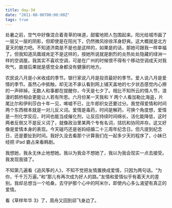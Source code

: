 ```yaml
---
title: day-34
date: "2011-08-06T00:00:00Z"
tags: true
---
```


处暑之前，空气中好像混合着青草的味道，甜蜜地把人包围起来。阳光给城市画了一层又一层的阴影，但即使是在阳光下，仍然微风徐徐浑身舒爽。这大概就是北方夏天的魅力吧。不知道济南是不是也是这样的，如果是的话，那她可跟我一样幸福了。但我知道凤凰城肯定不是这样的，按她所说就是剧烈的炎热处处隐藏的绿洲一样的空调屋。我其实不喜欢空调，可是在广州的时候恨不得有个移动空调成天对我吹气，直接后果就是感觉全身都没有健康的地方。

农民说八月是小米收成的季节。银行家说八月是投资最好的季节。爱人说八月是爱情的季节。虽然心中抵触，却无法不承认看到网上铺天盖地的七夕状态感觉内心擦的一声碎掉。无数人和事都在提醒你，今天是七夕了。相比不知所云的情人节，浪漫的鹊桥相会更能让人若有所思。六月份某一天我和 Y 两个人看加勒比海盗，片尾比尔和伊利莎白十年一见，唏嘘不已，比牛郎织女还要过分。我觉得爱情和时间两个东西根本就是一对儿反义词。爱情是毒药，时间是解药，可换个角度想，爱情是一剂化学反应，时间也能当成催化剂，让反应持续时间绵长，活化能降低，这时两者反倒又不是反义词了，就像政治里某两个专有名词，拮抗和协同并存。这又好像是爱情本身的表现。今天碰巧还是爸妈结婚二十三周年纪念日。但凡提到纪念日，还是要扯到时间。我好久没去看那个计算我们在一起多少天的程序了，小妹已经把 iPad 霸占来看韩剧。

我想她，我永无休止地想她。我以为我会不想她了，我以为我会现实一点去接受。我发现我错了。

不知第几遍看《追风筝的人》，不知不觉把友情置换成爱情，只因为两句话。“为你，千千万万遍。”和“那儿有再次成为好人的路。”友情和爱情似乎有着天大的差别。我却总想当一个哈桑，去守护那个心中的阿米尔，即使内心多么渴望有真正的爱情。

看《草样年华 3》了，周舟又回到邱飞身边了。
